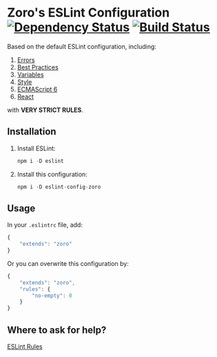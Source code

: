 # Zoro's ESLint Configuration [![Dependency Status](https://david-dm.org/nonoroazoro/eslint-config-zoro.svg?style=flat-square)](https://david-dm.org/nonoroazoro/eslint-config-zoro) [![Build Status](https://travis-ci.org/nonoroazoro/eslint-config-zoro.svg?branch=master)](https://travis-ci.org/nonoroazoro/eslint-config-zoro)

Based on the default ESLint configuration, including:

1.  [Errors](http://eslint.org/docs/rules/#possible-errors)
2.  [Best Practices](http://eslint.org/docs/rules/#best-practices)
3.  [Variables](http://eslint.org/docs/rules/#variables)
4.  [Style](http://eslint.org/docs/rules/#stylistic-issues)
5.  [ECMAScript 6](http://eslint.org/docs/rules/#ecmascript-6)
6.  [React](https://github.com/yannickcr/eslint-plugin-react)

with **VERY STRICT RULES**.


## Installation

1.  Install ESLint:

    ```javascript
    npm i -D eslint
    ```

2.  Install this configuration:

    ```javascript
    npm i -D eslint-config-zoro
    ```


## Usage

In your `.eslintrc` file, add:

```javascript
{
    "extends": "zoro"
}
```

Or you can overwrite this configuration by:

```javascript
{
    "extends": "zoro",
    "rules": {
        "no-empty": 0
    }
}
```


## Where to ask for help?

[ESLint Rules](http://eslint.org/docs/rules/)
